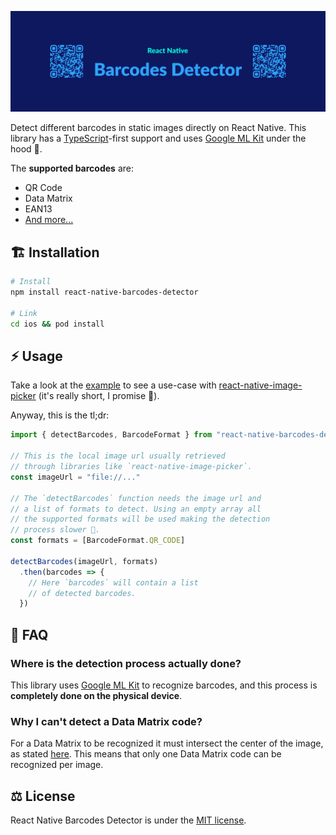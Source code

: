 ![Header](https://github.com/dgopsq/react-native-barcodes-detector/blob/main/assets/header.jpg)

Detect different barcodes in static images directly on React Native. This library has a [TypeScript](https://www.typescriptlang.org/)-first support and uses [Google ML Kit](https://developers.google.com/ml-kit) under the hood 🤖.

The **supported barcodes** are:
- QR Code
- Data Matrix
- EAN13
- [And more...](https://github.com/dgopsq/react-native-barcodes-detector/blob/main/src/index.tsx#L16-L32)
## 🏗 Installation

```sh
# Install
npm install react-native-barcodes-detector

# Link
cd ios && pod install
```

## ⚡️ Usage

Take a look at the [example](https://github.com/dgopsq/react-native-barcodes-detector/blob/main/example/src/App.tsx) to see a use-case with [react-native-image-picker](https://github.com/react-native-image-picker/react-native-image-picker) (it's really short, I promise 🙏).

Anyway, this is the tl;dr:

```js
import { detectBarcodes, BarcodeFormat } from "react-native-barcodes-detector";

// This is the local image url usually retrieved
// through libraries like `react-native-image-picker`.
const imageUrl = "file://..."

// The `detectBarcodes` function needs the image url and
// a list of formats to detect. Using an empty array all
// the supported formats will be used making the detection
// process slower 🐌.
const formats = [BarcodeFormat.QR_CODE]

detectBarcodes(imageUrl, formats)
  .then(barcodes => {
    // Here `barcodes` will contain a list
    // of detected barcodes.
  })
```

## 🙋 FAQ

### Where is the detection process actually done?
This library uses [Google ML Kit](https://developers.google.com/ml-kit) to recognize barcodes, and this process is **completely done on the physical device**.

### Why I can't detect a Data Matrix code?
For a Data Matrix to be recognized it must intersect the center of the image, as stated [here](https://developers.google.com/ml-kit/vision/barcode-scanning/android#1.-configure-the-barcode-scanner). This means that only one Data Matrix code can be recognized per image.

## ⚖️ License
React Native Barcodes Detector is under the [MIT license](https://github.com/dgopsq/react-native-barcodes-detector/blob/main/LICENSE).
